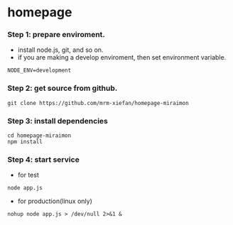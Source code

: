 # homepage

### Step 1: prepare enviroment.

* install node.js, git, and so on.
* if you are making a develop enviroment, then set environment variable.
```
NODE_ENV=development
```

### Step 2: get source from github.
```
git clone https://github.com/mrm-xiefan/homepage-miraimon
```

### Step 3: install dependencies
```
cd homepage-miraimon
npm install
```

### Step 4: start service

* for test
```
node app.js
```

* for production(linux only)
```
nohup node app.js > /dev/null 2>&1 &
```
